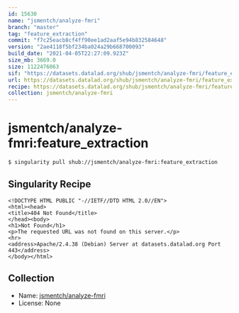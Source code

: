 ```yaml
---
id: 15630
name: "jsmentch/analyze-fmri"
branch: "master"
tag: "feature_extraction"
commit: "f7c25eacb8cf4ff90ee1ad2aaf5e94b832584648"
version: "2ae4118f5bf234ba024a29b668700093"
build_date: "2021-04-05T22:27:09.923Z"
size_mb: 3669.0
size: 1122476063
sif: "https://datasets.datalad.org/shub/jsmentch/analyze-fmri/feature_extraction/2021-04-05-f7c25eac-2ae4118f/2ae4118f5bf234ba024a29b668700093.sif"
url: https://datasets.datalad.org/shub/jsmentch/analyze-fmri/feature_extraction/2021-04-05-f7c25eac-2ae4118f/
recipe: https://datasets.datalad.org/shub/jsmentch/analyze-fmri/feature_extraction/2021-04-05-f7c25eac-2ae4118f/Singularity
collection: jsmentch/analyze-fmri
---
```


# jsmentch/analyze-fmri:feature_extraction

```bash
$ singularity pull shub://jsmentch/analyze-fmri:feature_extraction
```

## Singularity Recipe

```singularity
<!DOCTYPE HTML PUBLIC "-//IETF//DTD HTML 2.0//EN">
<html><head>
<title>404 Not Found</title>
</head><body>
<h1>Not Found</h1>
<p>The requested URL was not found on this server.</p>
<hr>
<address>Apache/2.4.38 (Debian) Server at datasets.datalad.org Port 443</address>
</body></html>
```

## Collection

 - Name: [jsmentch/analyze-fmri](https://github.com/jsmentch/analyze-fmri)
 - License: None

